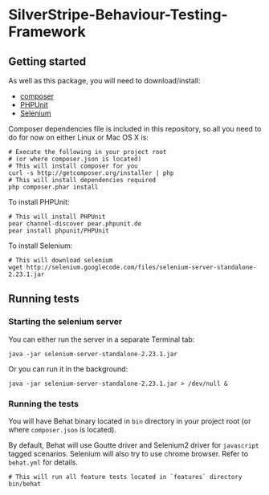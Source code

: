 SilverStripe-Behaviour-Testing-Framework
========================================

## Getting started

As well as this package, you will need to download/install:

* [composer](http://packagist.org/)
* [PHPUnit](https://github.com/sebastianbergmann/phpunit/)
* [Selenium](http://seleniumhq.org/)

Composer dependencies file is included in this repository, so all you need to do for now on either Linux or Mac OS X is:

	# Execute the following in your project root
	# (or where composer.json is located)
	# This will install composer for you
	curl -s http://getcomposer.org/installer | php
	# This will install dependencies required
	php composer.phar install

To install PHPUnit:

	# This will install PHPUnit
	pear channel-discover pear.phpunit.de
	pear install phpunit/PHPUnit

To install Selenium:

	# This will download selenium
	wget http://selenium.googlecode.com/files/selenium-server-standalone-2.23.1.jar

## Running tests

### Starting the selenium server

You can either run the server in a separate Terminal tab:

	java -jar selenium-server-standalone-2.23.1.jar

Or you can run it in the background:

	java -jar selenium-server-standalone-2.23.1.jar > /dev/null &


### Running the tests

You will have Behat binary located in `bin` directory in your project root (or where `composer.json` is located).

By default, Behat will use Goutte driver and Selenium2 driver for `javascript` tagged scenarios.
Selenium will also try to use chrome browser. Refer to `behat.yml` for details.

	# This will run all feature tests located in `features` directory
	bin/behat